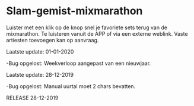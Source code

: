 # Slam-gemist-mixmarathon
Luister met een klik op de knop snel je favoriete sets terug van de mixmarathon.
Te luisteren vanuit de APP of via een externe weblink.
Vaste artiesten toevoegen kan op aanvraag.


Laatste update: 01-01-2020

-Bug opgelost: Weekverloop aangepast van een nieuwjaar.


Laatste update: 28-12-2019

-Bug opgelost: Manual uurtal moet 2 chars bevatten.


RELEASE 28-12-2019
